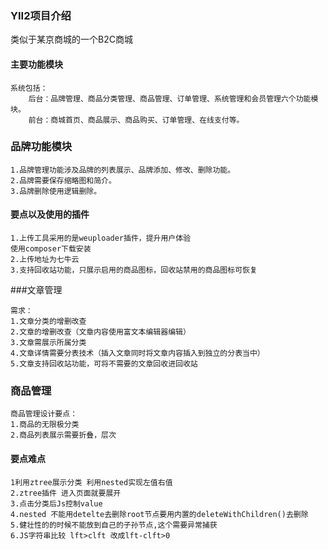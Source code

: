 ### YII2项目介绍
类似于某京商城的一个B2C商城
#### 主要功能模块
```angular2html
系统包括：
    后台：品牌管理、商品分类管理、商品管理、订单管理、系统管理和会员管理六个功能模块。
    前台：商城首页、商品展示、商品购买、订单管理、在线支付等。

```
### 品牌功能模块
```angular2html
1.品牌管理功能涉及品牌的列表展示、品牌添加、修改、删除功能。
2.品牌需要保存缩略图和简介。
3.品牌删除使用逻辑删除。
```
#### 要点以及使用的插件
```angular2html
1.上传工具采用的是weuploader插件，提升用户体验
使用composer下载安装
2.上传地址为七牛云
3.支持回收站功能，只展示启用的商品图标，回收站禁用的商品图标可恢复
```
###文章管理
```angular2html
需求：
1.文章分类的增删改查
2.文章的增删改查（文章内容使用富文本编辑器编辑）
3.文章需展示所属分类
4.文章详情需要分表技术（插入文章同时将文章内容插入到独立的分表当中）
5.文章支持回收站功能，可将不需要的文章回收进回收站

```
### 商品管理

```angular2html
商品管理设计要点：
1.商品的无限极分类
2.商品列表展示需要折叠，层次

```
#### 要点难点
```angular2html
1利用ztree展示分类 利用nested实现左值右值
2.ztree插件 进入页面就要展开
3.点击分类后Js控制value
4.nested 不能用detelte去删除root节点要用内置的deleteWithChildren()去删除
5.健壮性的的时候不能放到自己的子孙节点,这个需要异常捕获
6.JS字符串比较 lft>clft 改成lft-clft>0
```





